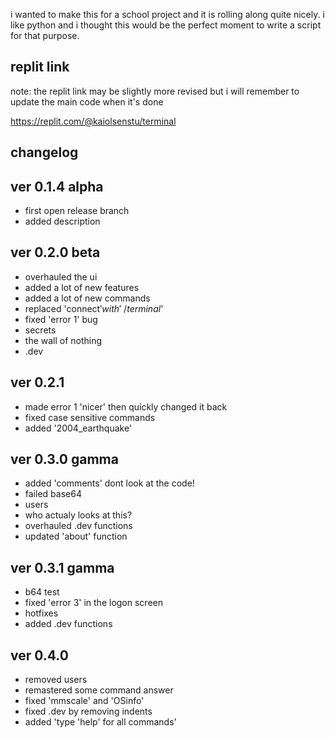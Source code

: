 i wanted to make this for a school project and it is rolling along quite nicely. i like python and i thought this would be the perfect moment to 
write a script for that purpose.

replit link
-
note: the replit link may be slightly more revised but i will remember to update the main code when it's done

https://replit.com/@kaiolsenstu/terminal

changelog
-
ver 0.1.4 alpha
-
- first open release branch
- added description

ver 0.2.0 beta
-
- overhauled the ui
- added a lot of new features
- added a lot of new commands
- replaced 'connect$' with '~/terminal$'
- fixed 'error 1' bug
- secrets 
- the wall of nothing
- .dev

ver 0.2.1
-
- made error 1 'nicer' then quickly changed it back
- fixed case sensitive commands
- added '2004_earthquake'

ver 0.3.0 gamma
-
- added 'comments' dont look at the code!
- failed base64
- users
- who actualy looks at this?
- overhauled .dev functions
- updated 'about' function

ver 0.3.1 gamma
-
- b64 test
- fixed 'error 3' in the logon screen
- hotfixes
- added .dev functions

ver 0.4.0
-
- removed users
- remastered some command answer
- fixed 'mmscale' and 'OSinfo'
- fixed .dev by removing indents
- added 'type 'help' for all commands'
